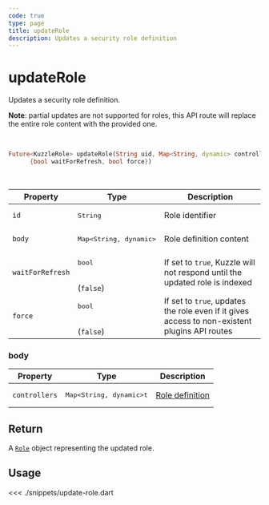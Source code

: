 ```yaml
---
code: true
type: page
title: updateRole
description: Updates a security role definition
---
```


# updateRole

Updates a security role definition.

**Note**: partial updates are not supported for roles, this API route will replace the entire role content with the provided one.

<br />

```dart
Future<KuzzleRole> updateRole(String uid, Map<String, dynamic> controllers,
      {bool waitForRefresh, bool force})
```

<br />

| Property | Type | Description |
|--- |--- |--- |
| `id` | <pre>String</pre> | Role identifier |
| `body` | <pre>Map<String, dynamic></pre> | Role definition content |
| `waitForRefresh` | <pre>bool</pre><br />(`false`) | If set to `true`, Kuzzle will not respond until the updated role is indexed |
| `force`   | <pre>bool</pre><br />(`false`) | If set to `true`, updates the role even if it gives access to non-existent plugins API routes |

### body

| Property | Type | Description |
| --- | --- | --- |
| `controllers` | <pre>Map<String, dynamic>t</pre> | [Role definition](/core/2/guides/essentials/security#defining-roles) |

## Return

A [`Role`](/sdk/dart/2/core-classes/role) object representing the updated role.

## Usage

<<< ./snippets/update-role.dart
